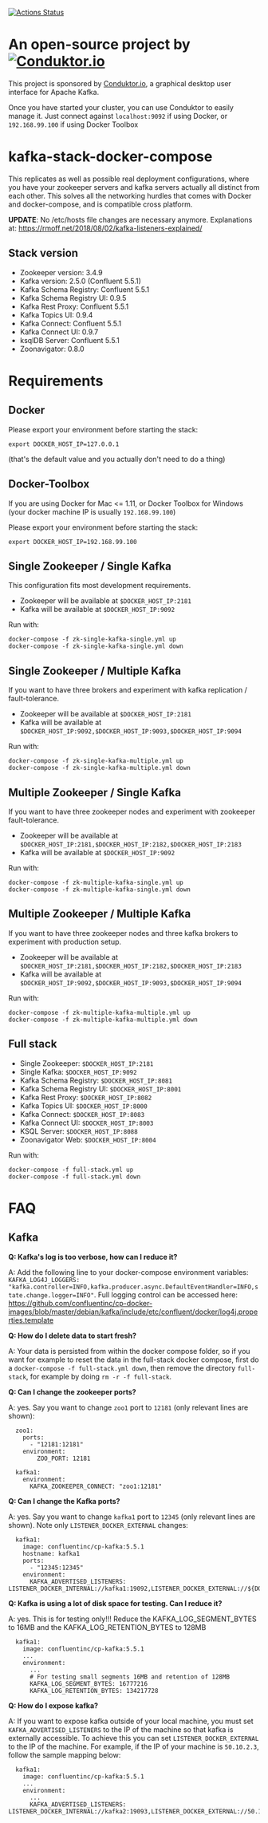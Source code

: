 [![Actions Status](https://github.com/Diablo2050/kafka-stack-docker-compose/workflows/CI/badge.svg)](https://github.com/Diablo2050/kafka-stack-docker-compose/actions)

# An open-source project by   [![Conduktor.io](https://www.conduktor.io/uploads/conduktor.svg)](https://conduktor.io/)

This project is sponsored by [Conduktor.io](https://www.conduktor.io/), a graphical desktop user interface for Apache Kafka. 

Once you have started your cluster, you can use Conduktor to easily manage it. 
Just connect against `localhost:9092` if using Docker, or `192.168.99.100` if using Docker Toolbox

# kafka-stack-docker-compose

This replicates as well as possible real deployment configurations, where you have your zookeeper servers and kafka servers actually all distinct from each other. This solves all the networking hurdles that comes with Docker and docker-compose, and is compatible cross platform.

**UPDATE**: No /etc/hosts file changes are necessary anymore. Explanations at: https://rmoff.net/2018/08/02/kafka-listeners-explained/

## Stack version

  - Zookeeper version: 3.4.9
  - Kafka version: 2.5.0 (Confluent 5.5.1)
  - Kafka Schema Registry: Confluent 5.5.1
  - Kafka Schema Registry UI: 0.9.5
  - Kafka Rest Proxy: Confluent 5.5.1
  - Kafka Topics UI: 0.9.4
  - Kafka Connect: Confluent 5.5.1
  - Kafka Connect UI: 0.9.7
  - ksqlDB Server: Confluent 5.5.1
  - Zoonavigator: 0.8.0


# Requirements

## Docker

Please export your environment before starting the stack:
```
export DOCKER_HOST_IP=127.0.0.1
```
(that's the default value and you actually don't need to do a thing)

## Docker-Toolbox
If you are using Docker for Mac <= 1.11, or Docker Toolbox for Windows
(your docker machine IP is usually `192.168.99.100`)

Please export your environment before starting the stack:
```
export DOCKER_HOST_IP=192.168.99.100
```

## Single Zookeeper / Single Kafka

This configuration fits most development requirements.

 - Zookeeper will be available at `$DOCKER_HOST_IP:2181`
 - Kafka will be available at `$DOCKER_HOST_IP:9092`


Run with:
```
docker-compose -f zk-single-kafka-single.yml up
docker-compose -f zk-single-kafka-single.yml down
```

## Single Zookeeper / Multiple Kafka

If you want to have three brokers and experiment with kafka replication / fault-tolerance.

- Zookeeper will be available at `$DOCKER_HOST_IP:2181`
- Kafka will be available at `$DOCKER_HOST_IP:9092,$DOCKER_HOST_IP:9093,$DOCKER_HOST_IP:9094`


Run with:
```
docker-compose -f zk-single-kafka-multiple.yml up
docker-compose -f zk-single-kafka-multiple.yml down
```

## Multiple Zookeeper / Single Kafka

If you want to have three zookeeper nodes and experiment with zookeeper fault-tolerance.

- Zookeeper will be available at `$DOCKER_HOST_IP:2181,$DOCKER_HOST_IP:2182,$DOCKER_HOST_IP:2183`
- Kafka will be available at `$DOCKER_HOST_IP:9092`

Run with:
```
docker-compose -f zk-multiple-kafka-single.yml up
docker-compose -f zk-multiple-kafka-single.yml down
```


## Multiple Zookeeper / Multiple Kafka

If you want to have three zookeeper nodes and three kafka brokers to experiment with production setup.

- Zookeeper will be available at `$DOCKER_HOST_IP:2181,$DOCKER_HOST_IP:2182,$DOCKER_HOST_IP:2183`
- Kafka will be available at `$DOCKER_HOST_IP:9092,$DOCKER_HOST_IP:9093,$DOCKER_HOST_IP:9094`

Run with:
```
docker-compose -f zk-multiple-kafka-multiple.yml up
docker-compose -f zk-multiple-kafka-multiple.yml down
```


## Full stack

 - Single Zookeeper: `$DOCKER_HOST_IP:2181`
 - Single Kafka: `$DOCKER_HOST_IP:9092`
 - Kafka Schema Registry: `$DOCKER_HOST_IP:8081`
 - Kafka Schema Registry UI: `$DOCKER_HOST_IP:8001`
 - Kafka Rest Proxy: `$DOCKER_HOST_IP:8082`
 - Kafka Topics UI: `$DOCKER_HOST_IP:8000`
 - Kafka Connect: `$DOCKER_HOST_IP:8083`
 - Kafka Connect UI: `$DOCKER_HOST_IP:8003`
 - KSQL Server: `$DOCKER_HOST_IP:8088`
 - Zoonavigator Web: `$DOCKER_HOST_IP:8004`


 Run with:
 ```
 docker-compose -f full-stack.yml up
 docker-compose -f full-stack.yml down
 ```

# FAQ

## Kafka

**Q: Kafka's log is too verbose, how can I reduce it?**

A: Add the following line to your docker-compose environment variables: `KAFKA_LOG4J_LOGGERS: "kafka.controller=INFO,kafka.producer.async.DefaultEventHandler=INFO,state.change.logger=INFO"`. Full logging control can be accessed here: https://github.com/confluentinc/cp-docker-images/blob/master/debian/kafka/include/etc/confluent/docker/log4j.properties.template

**Q: How do I delete data to start fresh?**

A: Your data is persisted from within the docker compose folder, so if you want for example to reset the data in the full-stack docker compose, first do a `docker-compose -f full-stack.yml down`, then remove the directory `full-stack`, for example by doing `rm -r -f full-stack`.

**Q: Can I change the zookeeper ports?**

A: yes. Say you want to change `zoo1` port to `12181` (only relevant lines are shown):
```
  zoo1:
    ports:
      - "12181:12181"
    environment:
        ZOO_PORT: 12181
        
  kafka1:
    environment:
      KAFKA_ZOOKEEPER_CONNECT: "zoo1:12181"
```

**Q: Can I change the Kafka ports?**

A: yes. Say you want to change `kafka1` port to `12345` (only relevant lines are shown). Note only `LISTENER_DOCKER_EXTERNAL` changes:
```
  kafka1:
    image: confluentinc/cp-kafka:5.5.1
    hostname: kafka1
    ports:
      - "12345:12345"
    environment:
      KAFKA_ADVERTISED_LISTENERS: LISTENER_DOCKER_INTERNAL://kafka1:19092,LISTENER_DOCKER_EXTERNAL://${DOCKER_HOST_IP:-127.0.0.1}:12345
```

**Q: Kafka is using a lot of disk space for testing. Can I reduce it?**

A: yes. This is for testing only!!! Reduce the KAFKA_LOG_SEGMENT_BYTES to 16MB and the KAFKA_LOG_RETENTION_BYTES to 128MB

```
  kafka1:
    image: confluentinc/cp-kafka:5.5.1
    ...
    environment:
      ...
      # For testing small segments 16MB and retention of 128MB
      KAFKA_LOG_SEGMENT_BYTES: 16777216
      KAFKA_LOG_RETENTION_BYTES: 134217728
```

**Q: How do I expose kafka?**

A: If you want to expose kafka outside of your local machine, you must set `KAFKA_ADVERTISED_LISTENERS` to the IP of the machine so that kafka is externally accessible. To achieve this you can set `LISTENER_DOCKER_EXTERNAL` to the IP of the machine.
For example, if the IP of your machine is `50.10.2.3`, follow the sample mapping below:

```
  kafka1:
    image: confluentinc/cp-kafka:5.5.1
    ...
    environment:
      ...
      KAFKA_ADVERTISED_LISTENERS: LISTENER_DOCKER_INTERNAL://kafka2:19093,LISTENER_DOCKER_EXTERNAL://50.10.2.3:9093
```
